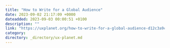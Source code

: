 ```yaml
---
title: "How to Write for a Global Audience"
date: 2023-09-02 21:17:09 +0000
dateadded: 2023-09-03 00:00:51 +0100
description: ""
link: "https://uxplanet.org/how-to-write-for-a-global-audience-d12c3a9cd46?source=rss----819cc2aaeee0---4"
category:
directory: _directory/ux-planet.md
---
```

